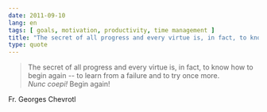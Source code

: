 ```yaml
---
date: 2011-09-10
lang: en
tags: [ goals, motivation, productivity, time management ]
title: "The secret of all progress and every virtue is, in fact, to know how"
type: quote
---
```


> The secret of all progress and every virtue is, in fact, to know how
> to begin again -- to learn from a failure and to try once more.\
> *Nunc coepi!* Begin again!

Fr. Georges Chevrotl

